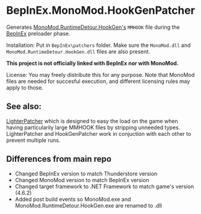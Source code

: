 # BepInEx.MonoMod.HookGenPatcher

Generates [MonoMod.RuntimeDetour.HookGen's](https://github.com/MonoMod/MonoMod) `MMHOOK` file during the [BepInEx](https://github.com/BepInEx/BepInEx) preloader phase. 

Installation:
Put in `BepInEx\patchers` folder.
Make sure the `MonoMod.dll` and `MonoMod.RuntimeDetour.HookGen.dll` files are also present.

**This project is not officially linked with BepInEx nor with MonoMod.**

License:
You may freely distribute this for any purpose. Note that MonoMod files are needed for succesful execution, and different licensing rules may apply to those.

## See also:
[LighterPatcher](https://github.com/harbingerofme/LighterPatcher) which is designed to easy the load on the game when having particularily large MMHOOK files by stripping unneeded types. LighterPatcher and HookGenPatcher work in conjuction with each other to prevent multiple runs.

## Differences from main repo

* Changed BepInEx version to match Thunderstore version
* Changed MonoMod version to match BepInEx version
* Changed target framework to .NET Framework to match game's version (4.6.2)
* Added post build events so MonoMod.exe and MonoMod.RuntimeDetour.HookGen.exe are renamed to .dll